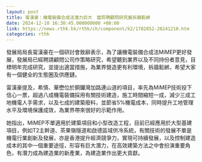 ```yaml
---
layout: post
title: 甯漢豪：機電裝備合成法潛力巨大　當局聘顧問研究冀拆牆鬆綁
date: 2024-12-10 16:30:45.000000000 +08:00
link: https://news.rthk.hk/rthk/ch/component/k2/1782852-20241210.htm
categories: rthk
---
```


發展局局長甯漢豪在一個研討會致辭表示，為了讓機電裝備合成法MiMEP更好發展，發展局已經聘請顧問公司作策略研究，希望聽到業界以及不同持份者意見，目標明年完成研究，並提出適當措施，為業界營造更有利環境，拆牆鬆綁，希望大家有一個健全的生態圈及供應鏈。

甯漢豪提及，希慎、華懋位於銅鑼灣加路連山道的項目，率先為MiMEP技術投下信心一票，超過八成機電裝備採用有關技術建造，施工時間縮短一成，減少三成工地機電人手需求，以及七成的建築廢料，並節省5%機電成本，同時提升工地管理水平及環境保護成效，為業界帶來很好的示範作用。

她指出，MiMEP不單適用於建築項目和小型改造工程，目前已經應用於大型基建項目，例如T2主幹道、茶果嶺隧道和啟德區域供冷系統，有關技術的發展不單是機電行業創新及發展，亦是香港提升經濟競爭力，實現可持續發展，以及控制建造成本的其中一個重要途徑，形容有巨大潛力，在高效建築方法之中會扮演重要角色，有潛力成為建造業的新產業，為建造業作出更大貢獻。
